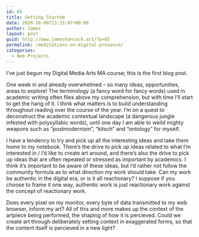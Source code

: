 ```yaml
---
id: 65
title: Getting Started
date: 2020-10-06T13:33:07+00:00
author: James
layout: post
guid: http://www.jameshancock.art/?p=65
permalink: /meditations-on-digital-presence/
categories:
  - Web Projects
---
```

I&#8217;ve just begun my Digital Media Arts MA course; this is the first blog post.

One week in and already overwhelmed &#8211; so many ideas, opportunities, areas to explore! The terminology (a fancy word for fancy words) used in academic writing often flies above my comprehension, but with time I&#8217;ll start to get the hang of it. I think what matters is to build understanding throughout reading over the course of the year. I&#8217;m on a quest to deconstruct the academic contextual landscape (a dangerous jungle infested with polysyllabic words), until one day I am able to weild mighty weapons such as &#8220;postmodernism&#8221;, &#8220;kitsch&#8221; and &#8220;ontology&#8221; for myself.

<!--more-->

I have a tendency to try and pick up all the interesting ideas and take them home to my notebook. There&#8217;s the drive to pick up ideas related to what I&#8217;m interested in / I&#8217;d like to create art around, and there&#8217;s also the drive to pick up ideas that are often repeated or stressed as important by academics. I think it&#8217;s important to be aware of these ideas, but I&#8217;d rather not follow the community formula as to what direction my work should take. Can my work be authentic in the digital era, or is it all reactionary? I suppose if you choose to frame it one way, authentic work is just reactionary work against the concept of reactionary work.

Does every pixel on my monitor, every byte of data transmitted to my web browser, inform my art? All of this and more makes up the context of the artpiece being performed, the shaping of how it is percieved. Could we create art through deliberately setting context in exaggerated forms, so that the content itself is percieved in a new light?